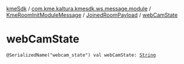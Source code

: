 [kmeSdk](../../../index.md) / [com.kme.kaltura.kmesdk.ws.message.module](../../index.md) / [KmeRoomInitModuleMessage](../index.md) / [JoinedRoomPayload](index.md) / [webCamState](./web-cam-state.md)

# webCamState

`@SerializedName("webcam_state") val webCamState: `[`String`](https://kotlinlang.org/api/latest/jvm/stdlib/kotlin/-string/index.html)